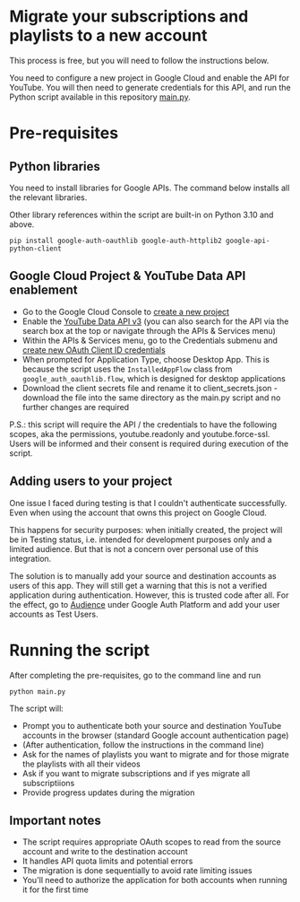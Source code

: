 # Migrate your subscriptions and playlists to a new account

This process is free, but you will need to follow the instructions below.

You need to configure a new project in Google Cloud and enable the API for YouTube. You will then need to generate credentials for this API, and run the Python script available in this repository [main.py](https://github.com/Ze1598/youtube-migrate-subs-playlists/blob/main/main.py).


# Pre-requisites

## Python libraries

You need to install libraries for Google APIs. The command below installs all the relevant libraries. 

Other library references within the script are built-in on Python 3.10 and above.

```
pip install google-auth-oauthlib google-auth-httplib2 google-api-python-client
```

## Google Cloud Project & YouTube Data API enablement

* Go to the Google Cloud Console to [create a new project](https://console.cloud.google.com/projectcreate)
* Enable the [YouTube Data API v3](https://console.cloud.google.com/apis/library/youtube.googleapis.com) (you can also search for the API via the search box at the top or navigate through the APIs & Services menu)
* Within the APIs & Services menu, go to the Credentials submenu and [create new OAuth Client ID credentials](https://console.cloud.google.com/apis/credentials/oauthclient)
* When prompted for Application Type, choose Desktop App. This is because the script uses the `InstalledAppFlow` class from `google_auth_oauthlib.flow`, which is designed for desktop applications
* Download the client secrets file and rename it to client_secrets.json - download the file into the same directory as the main.py script and no further changes are required

P.S.: this script will require the API / the credentials to have the following scopes, aka the permissions, youtube.readonly and youtube.force-ssl. Users will be informed and their consent is required during execution of the script.

## Adding users to your project
One issue I faced during testing is that I couldn't authenticate successfully. Even when using the account that owns this project on Google Cloud.

This happens for security purposes: when initially created, the project will be in Testing status, i.e. intended for development purposes only and a limited audience. But that is not a concern over personal use of this integration.

The solution is to manually add your source and destination accounts as users of this app. They will still get a warning that this is not a verified application during authentication. However, this is trusted code after all. For the effect, go to [Audience](https://console.cloud.google.com/auth/audience) under Google Auth Platform and add your user accounts as Test Users.


# Running the script

After completing the pre-requisites, go to the command line and run

```python main.py```

The script will:

* Prompt you to authenticate both your source and destination YouTube accounts in the browser (standard Google account authentication page)
* (After authentication, follow the instructions in the command line)
* Ask for the names of playlists you want to migrate and for those migrate the playlists with all their videos
* Ask if you want to migrate subscriptions and if yes migrate all subscriptiions
* Provide progress updates during the migration

## Important notes

* The script requires appropriate OAuth scopes to read from the source account and write to the destination account
* It handles API quota limits and potential errors
* The migration is done sequentially to avoid rate limiting issues
* You'll need to authorize the application for both accounts when running it for the first time
